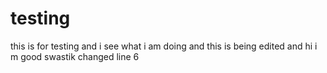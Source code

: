 # testing
this is for testing
and i see what i am doing
and this is being edited
and hi i m good
swastik changed line 6
